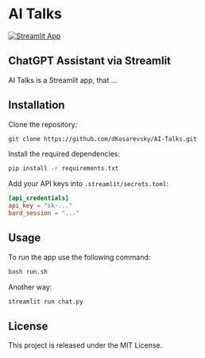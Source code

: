# AI Talks

[![Streamlit App](https://static.streamlit.io/badges/streamlit_badge_black_white.svg)](https://ai-talks.streamlit.app)

## ChatGPT Assistant via Streamlit

AI Talks is a Streamlit app, that ...

## Installation

Clone the repository:

```bash
git clone https://github.com/dKosarevsky/AI-Talks.git
```

Install the required dependencies:

```bash
pip install -r requirements.txt
```

Add your API keys into `.streamlit/secrets.toml`:

```toml
[api_credentials]
api_key = "sk-..."
bard_session = "..."
```

## Usage

To run the app use the following command:

```bash
bash run.sh
```

Another way:

```bash
streamlit run chat.py
```

## License

This project is released under the MIT License.
